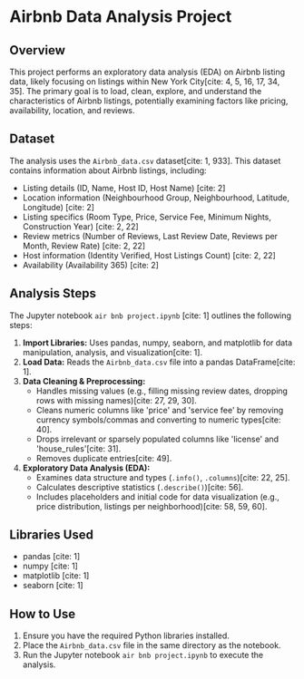 # Airbnb Data Analysis Project

## Overview

This project performs an exploratory data analysis (EDA) on Airbnb listing data, likely focusing on listings within New York City[cite: 4, 5, 16, 17, 34, 35]. The primary goal is to load, clean, explore, and understand the characteristics of Airbnb listings, potentially examining factors like pricing, availability, location, and reviews.

## Dataset

The analysis uses the `Airbnb_data.csv` dataset[cite: 1, 933]. This dataset contains information about Airbnb listings, including:
* Listing details (ID, Name, Host ID, Host Name) [cite: 2]
* Location information (Neighbourhood Group, Neighbourhood, Latitude, Longitude) [cite: 2]
* Listing specifics (Room Type, Price, Service Fee, Minimum Nights, Construction Year) [cite: 2, 22]
* Review metrics (Number of Reviews, Last Review Date, Reviews per Month, Review Rate) [cite: 2, 22]
* Host information (Identity Verified, Host Listings Count) [cite: 2, 22]
* Availability (Availability 365) [cite: 2]

## Analysis Steps

The Jupyter notebook `air bnb project.ipynb` [cite: 1] outlines the following steps:
1.  **Import Libraries:** Uses pandas, numpy, seaborn, and matplotlib for data manipulation, analysis, and visualization[cite: 1].
2.  **Load Data:** Reads the `Airbnb_data.csv` file into a pandas DataFrame[cite: 1].
3.  **Data Cleaning & Preprocessing:**
    * Handles missing values (e.g., filling missing review dates, dropping rows with missing names)[cite: 27, 29, 30].
    * Cleans numeric columns like 'price' and 'service fee' by removing currency symbols/commas and converting to numeric types[cite: 40].
    * Drops irrelevant or sparsely populated columns like 'license' and 'house_rules'[cite: 31].
    * Removes duplicate entries[cite: 49].
4.  **Exploratory Data Analysis (EDA):**
    * Examines data structure and types (`.info()`, `.columns`)[cite: 22, 25].
    * Calculates descriptive statistics (`.describe()`)[cite: 56].
    * Includes placeholders and initial code for data visualization (e.g., price distribution, listings per neighborhood)[cite: 58, 59, 60].

## Libraries Used

* pandas [cite: 1]
* numpy [cite: 1]
* matplotlib [cite: 1]
* seaborn [cite: 1]

## How to Use

1.  Ensure you have the required Python libraries installed.
2.  Place the `Airbnb_data.csv` file in the same directory as the notebook.
3.  Run the Jupyter notebook `air bnb project.ipynb` to execute the analysis.
